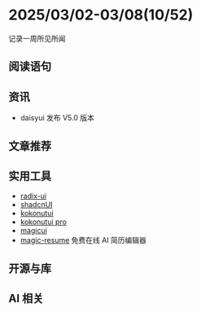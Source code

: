 # 2025/03/02-03/08(10/52)

记录一周所见所闻

## 阅读语句



## 资讯

- daisyui 发布 V5.0 版本

## 文章推荐




## 实用工具

- [radix-ui](https://www.radix-ui.com/)
- [shadcnUI](https://ui.shadcn.com/)
- [kokonutui](https://kokonutui.com/)
- [kokonutui pro](https://kokonutui.pro/)
- [magicui](https://github.com/magicuidesign/magicui)
- [magic-resume](https://github.com/JOYCEQL/magic-resume) 免费在线 AI 简历编辑器

## 开源与库


## AI 相关

